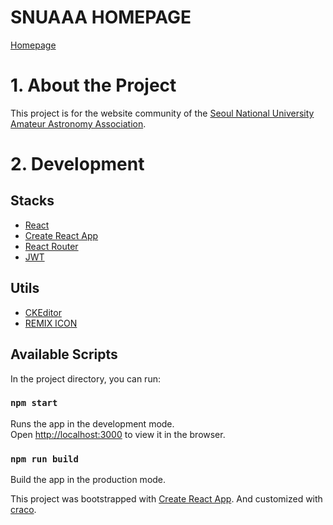 SNUAAA HOMEPAGE
==========================
[Homepage](https://our.snuaaa.net/)

# 1. About the Project

This project is for the website community of the [Seoul National University Amateur Astronomy Association](https://www.snuaaa.net/).


# 2. Development

## Stacks
* [React](https://reactjs.org/)
* [Create React App](https://github.com/facebook/create-react-app)
* [React Router](https://reactrouter.com/)
* [JWT](https://jwt.io/)

## Utils
* [CKEditor](https://ckeditor.com/)
* [REMIX ICON](https://remixicon.com/)

## Available Scripts

In the project directory, you can run:

### `npm start`

Runs the app in the development mode.\
Open [http://localhost:3000](http://localhost:3000) to view it in the browser.

### `npm run build`

Build the app in the production mode.


This project was bootstrapped with [Create React App](https://github.com/facebookincubator/create-react-app).
And customized with [craco](https://www.npmjs.com/package/@craco/craco).
